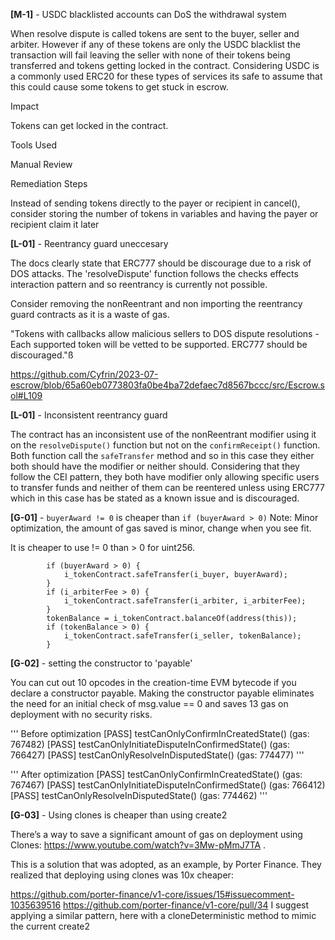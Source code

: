 **[M-1]** - USDC blacklisted accounts can DoS the withdrawal system

When resolve dispute is called tokens are sent to the buyer, seller and arbiter. However if any of these tokens are only the USDC blacklist the transaction will fail leaving the seller with none of their tokens being transferred and tokens getting locked in the contract. Considering USDC is a commonly used ERC20 for these types of services its safe to assume that this could cause some tokens to get stuck in escrow.

Impact

Tokens can get locked in the contract.

Tools Used

Manual Review

Remediation Steps

Instead of sending tokens directly to the payer or recipient in cancel(), consider storing the number of tokens in variables and having the payer or recipient claim it later

**[L-01]** - Reentrancy guard uneccesary 

The docs clearly state that ERC777 should be discourage due to a risk of DOS attacks. The 'resolveDispute' function follows the checks effects interaction pattern and so reentrancy is currently not possible.

Consider removing the nonReentrant and non importing the reentrancy guard contracts as it is a waste of gas.

"Tokens with callbacks allow malicious sellers to DOS dispute resolutions - Each supported token will be vetted to be supported. ERC777 should be discouraged."ß


https://github.com/Cyfrin/2023-07-escrow/blob/65a60eb0773803fa0be4ba72defaec7d8567bccc/src/Escrow.sol#L109

**[L-01]** - Inconsistent reentrancy guard

The contract has an inconsistent use of the nonReentrant modifier using it on the `resolveDispute()` function but not on the `confirmReceipt()` function. Both function call the `safeTransfer` method and so in this case they either both should have the modifier or neither should. Considering that they follow the CEI pattern, they both have modifier only allowing specific users to transfer funds and neither of them can be reentered unless using ERC777 which in this case has be stated as a known issue and is discouraged.

**[G-01]** - `buyerAward != 0` is cheaper than `if (buyerAward > 0)` 
Note: Minor optimization, the amount of gas saved is minor, change when you see fit.

It is cheaper to use != 0 than > 0 for uint256.

```solidity
        if (buyerAward > 0) {
            i_tokenContract.safeTransfer(i_buyer, buyerAward);
        }
        if (i_arbiterFee > 0) {
            i_tokenContract.safeTransfer(i_arbiter, i_arbiterFee);
        }
        tokenBalance = i_tokenContract.balanceOf(address(this));
        if (tokenBalance > 0) {
            i_tokenContract.safeTransfer(i_seller, tokenBalance);
        }
```

**[G-02]** - setting the constructor to 'payable'

You can cut out 10 opcodes in the creation-time EVM bytecode if you declare a constructor payable. Making the constructor payable eliminates the need for an initial check of msg.value == 0 and saves 13 gas on deployment with no security risks.


'''
Before optimization 
[PASS] testCanOnlyConfirmInCreatedState() (gas: 767482)
[PASS] testCanOnlyInitiateDisputeInConfirmedState() (gas: 766427)
[PASS] testCanOnlyResolveInDisputedState() (gas: 774477)
'''

'''
After optimization
[PASS] testCanOnlyConfirmInCreatedState() (gas: 767467)
[PASS] testCanOnlyInitiateDisputeInConfirmedState() (gas: 766412)
[PASS] testCanOnlyResolveInDisputedState() (gas: 774462)
'''


**[G-03]** - Using clones is cheaper than using create2

There’s a way to save a significant amount of gas on deployment using Clones: https://www.youtube.com/watch?v=3Mw-pMmJ7TA .

This is a solution that was adopted, as an example, by Porter Finance. They realized that deploying using clones was 10x cheaper:

https://github.com/porter-finance/v1-core/issues/15#issuecomment-1035639516
https://github.com/porter-finance/v1-core/pull/34
I suggest applying a similar pattern, here with a cloneDeterministic method to mimic the current create2


